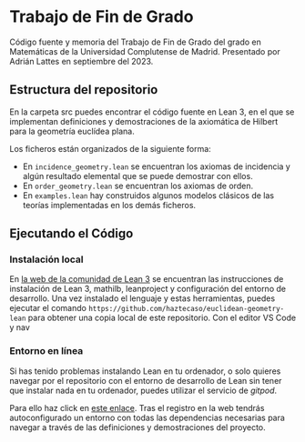 # Trabajo de Fin de Grado

Código fuente y memoria del Trabajo de Fin de Grado del grado en Matemáticas de la Universidad Complutense de Madrid. Presentado por Adrián Lattes en septiembre del 2023.

## Estructura del repositorio

En la carpeta src puedes encontrar el código fuente en Lean 3, en el que se
implementan definiciones y demostraciones de la axiomática de Hilbert para la
geometría euclídea plana.

Los ficheros están organizados de la siguiente forma:

- En `incidence_geometry.lean` se encuentran los axiomas de incidencia y algún
  resultado elemental que se puede demostrar con ellos.
- En `order_geometry.lean` se encuentran los axiomas de orden.
- En `examples.lean` hay construidos algunos modelos clásicos de las teorías
  implementadas en los demás ficheros.

## Ejecutando el Código

### Instalación local

En [la web de la comunidad de Lean 3](https://leanprover-community.github.io/get_started.html) se encuentran las instrucciones de instalación de Lean 3, mathilb, leanproject y configuración del entorno de desarrollo. Una vez instalado el lenguaje y estas herramientas, puedes ejecutar el comando `https://github.com/haztecaso/euclidean-geometry-lean` para obtener una copia local de este repositorio. Con el editor VS Code y nav

### Entorno en línea

Si has tenido problemas instalando Lean en tu ordenador, o solo quieres navegar por el repositorio con el entorno de desarrollo de Lean sin tener que instalar nada en tu ordenador, puedes utilizar el servicio de *gitpod*.

Para ello haz click en [este enlace](https://gitpod.io/#/https://github.com/haztecaso/euclidean-geometry-lean). Tras el registro en la web tendrás autoconfigurado un entorno con todas las dependencias necesarias para navegar a través de las definiciones y demostraciones del proyecto.

